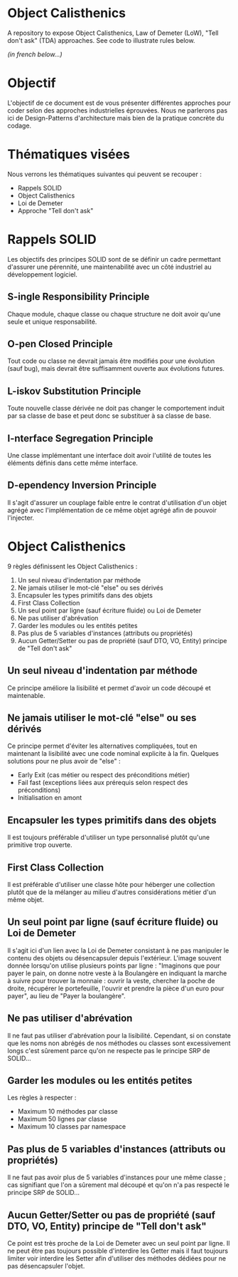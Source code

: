 # Object Calisthenics

A repository to expose Object Calisthenics, Law of Demeter (LoW), "Tell don't ask" (TDA) approaches.
See code to illustrate rules below.

_(in french below...)_

# Objectif

L'objectif de ce document est de vous présenter différentes approches pour coder selon des approches industrielles éprouvées. Nous ne parlerons pas ici de Design-Patterns d'architecture mais bien de la pratique concrète du codage.

# Thématiques visées

Nous verrons les thématiques suivantes qui peuvent se recouper :
- Rappels SOLID
- Object Calisthenics
- Loi de Demeter
- Approche "Tell don't ask"

# Rappels SOLID

Les objectifs des principes SOLID sont de se définir un cadre permettant d'assurer une pérennité, une maintenabilité avec un côté industriel au développement logiciel.

## S-ingle Responsibility Principle

Chaque module, chaque classe ou chaque structure ne doit avoir qu'une seule et unique responsabilité.

## O-pen Closed Principle

Tout code ou classe ne devrait jamais être modifiés pour une évolution (sauf bug), mais devrait être suffisamment ouverte aux évolutions futures. 

## L-iskov Substitution Principle

Toute nouvelle classe dérivée ne doit pas changer le comportement induit par sa classe de base et peut donc se substituer à sa classe de base.

## I-nterface Segregation Principle

Une classe implémentant une interface doit avoir l'utilité de toutes les éléments définis dans cette même interface.

## D-ependency Inversion Principle

Il s'agit d'assurer un couplage faible entre le contrat d'utilisation d'un objet agrégé avec l'implémentation de ce même objet agrégé afin de pouvoir l'injecter. 

# Object Calisthenics

9 règles définissent les Object Calisthenics :
1. Un seul niveau d'indentation par méthode
2. Ne jamais utiliser le mot-clé "else" ou ses dérivés
3. Encapsuler les types primitifs dans des objets
4. First Class Collection
5. Un seul point par ligne (sauf écriture fluide) ou Loi de Demeter
6. Ne pas utiliser d'abrévation
7. Garder les modules ou les entités petites
8. Pas plus de 5 variables d'instances (attributs ou propriétés)
9. Aucun Getter/Setter ou pas de propriété (sauf DTO, VO, Entity) principe de "Tell don't ask"
   
## Un seul niveau d'indentation par méthode

Ce principe améliore la lisibilité et permet d'avoir un code découpé et maintenable.

## Ne jamais utiliser le mot-clé "else" ou ses dérivés

Ce principe permet d'éviter les alternatives compliquées, tout en maintenant la lisibilité avec une code nominal explicite à la fin.
Quelques solutions pour ne plus avoir de "else" :
- Early Exit (cas métier ou respect des préconditions métier)
- Fail fast (exceptions liées aux prérequis selon respect des préconditions)
- Initialisation en amont

## Encapsuler les types primitifs dans des objets

Il est toujours préférable d'utiliser un type personnalisé plutôt qu'une primitive trop ouverte.

## First Class Collection

Il est préférable d'utiliser une classe hôte pour héberger une collection plutôt que de la mélanger au milieu d'autres considérations métier d'un même objet.

## Un seul point par ligne (sauf écriture fluide) ou Loi de Demeter

Il s'agit ici d'un lien avec la Loi de Demeter consistant à ne pas manipuler le contenu des objets ou désencapsuler depuis l'extérieur.
L'image souvent donnée lorsqu'on utilise plusieurs points par ligne : "Imaginons que pour payer le pain, on donne notre veste à la Boulangère en indiquant la marche à suivre pour trouver la monnaie : ouvrir la veste, chercher la poche de droite, récupérer le portefeuille, l'ouvrir et prendre la pièce d'un euro pour payer", au lieu de "Payer la boulangère".

## Ne pas utiliser d'abrévation

Il ne faut pas utiliser d'abrévation pour la lisibilité. Cependant, si on constate que les noms non abrégés de nos méthodes ou classes sont excessivement longs c'est sûrement parce qu'on ne respecte pas le principe SRP de SOLID...

## Garder les modules ou les entités petites

Les règles à respecter :
- Maximum 10 méthodes par classe
- Maximum 50 lignes par classe
- Maximum 10 classes par namespace

## Pas plus de 5 variables d'instances (attributs ou propriétés)

Il ne faut pas avoir plus de 5 variables d'instances pour une même classe ; cas signifiant que l'on a sûrement mal découpé et qu'on n'a pas respecté le principe SRP de SOLID...

## Aucun Getter/Setter ou pas de propriété (sauf DTO, VO, Entity) principe de "Tell don't ask"

Ce point est très proche de la Loi de Demeter avec un seul point par ligne. Il ne peut être pas toujours possible d'interdire les Getter mais il faut toujours limiter voir interdire les Setter afin d'utiliser des méthodes dédiées pour ne pas désencapsuler l'objet.
